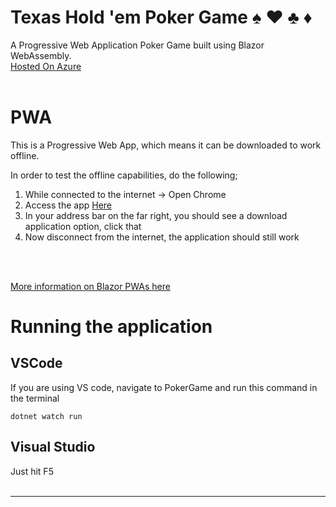 # Texas Hold 'em Poker Game :spades: :hearts: :clubs: :diamonds:
A Progressive Web Application Poker Game built using Blazor WebAssembly.
<br>
[Hosted On Azure](https://orange-ocean-0e23ff203.azurestaticapps.net/)
<br>
<br>

# PWA
This is a Progressive Web App, which means it can be downloaded to work offline.

In order to test the offline capabilities, do the following;
1. While connected to the internet -> Open Chrome
2. Access the app [Here](https://orange-ocean-0e23ff203.azurestaticapps.net/)
3. In your address bar on the far right, you should see a download application option, click that
4. Now disconnect from the internet, the application should still work
<br>
<br>

[More information on Blazor PWAs here](https://docs.microsoft.com/en-us/aspnet/core/blazor/progressive-web-app?view=aspnetcore-5.0&tabs=visual-studio-code)

# Running the application
## VSCode
If you are using VS code, navigate to PokerGame
and run this command in the terminal
```
dotnet watch run
```

## Visual Studio
Just hit F5
<br>
<br>

<hr>


